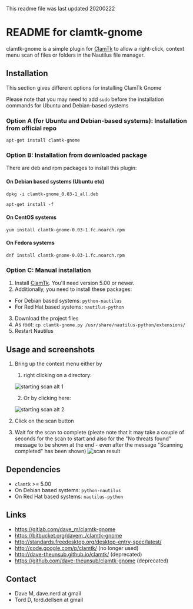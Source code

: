 This readme file was last updated 20200222

# README for clamtk-gnome

clamtk-gnome is a simple plugin for
[ClamTk](https://github.com/dave-theunsub/clamtk) to allow a right-click, context menu scan of files or folders in the Nautilus file manager.


## Installation

This section gives different options for installing ClamTk Gnome

Please note that you may need to add `sudo` before the installation commands for Ubuntu and Debian-based systems

### Option A (for Ubuntu and Debian-based systems): Installation from official repo

`apt-get install clamtk-gnome`

### Option B: Installation from downloaded package

There are deb and rpm packages to install this plugin:

#### On Debian based systems (Ubuntu etc)

`dpkg -i clamtk-gnome_0.03-1_all.deb`

`apt-get install -f`

#### On CentOS systems

`yum install clamtk-gnome-0.03-1.fc.noarch.rpm`

#### On Fedora systems

`dnf install clamtk-gnome-0.03-1.fc.noarch.rpm`

### Option C: Manual installation

1. Install [ClamTk](https://gitlab.com/dave_m/clamtk/wikis/Downloads). You'll need version 5.00 or newer.
2. Additionally, you need to install these packages:
  * For Debian based systems: `python-nautilus`
  * For Red Hat based systems: `nautilus-python`
3. Download the project files
4. As root: `cp clamtk-gnome.py /usr/share/nautilus-python/extensions/`
5. Restart Nautilus


## Usage and screenshots

1. Bring up the context menu either by
   1. right clicking on a directory:
   
   ![starting scan alt 1](_img/starting_scan_alt1.png)
   
   2. Or by clicking here:
   
   ![starting scan alt 2](_img/starting_scan_alt2.png)

2. Click on the scan button

3. Wait for the scan to complete (pleate note that it may take a couple of seconds for the scan to start and also for the "No threats found" message to be shown at the end - even after the message "Scanning completed" has been shown)
![scan result](_img/scan_result.png)


## Dependencies

* `clamtk` >= 5.00
* On Debian based systems: `python-nautilus`
* On Red Hat based systems: `nautilus-python`

## Links

* https://gitlab.com/dave_m/clamtk-gnome
* https://bitbucket.org/davem_/clamtk-gnome
* http://standards.freedesktop.org/desktop-entry-spec/latest/
* http://code.google.com/p/clamtk/ (no longer used)
* http://dave-theunsub.github.io/clamtk/ (deprecated)
* https://github.com/dave-theunsub/clamtk-gnome (deprecated)

## Contact

* Dave M, dave.nerd at gmail
* Tord D, tord.dellsen at gmail
